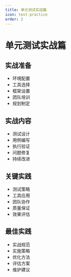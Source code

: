 ```yaml
---
title: 单元测试实战篇
icon: test-practice
order: 2
---
```


# 单元测试实战篇

## 实战准备
- 环境配置
- 工具选择
- 框架设置
- 团队培训
- 规划制定

## 实战内容
- 测试设计
- 用例编写
- 执行验证
- 问题修复
- 持续改进

## 关键实践
- 测试策略
- 工具应用
- 团队协作
- 质量保证
- 效果评估

## 最佳实践
- 实战规范
- 实施策略
- 优化方法
- 评估方案
- 维护建议
